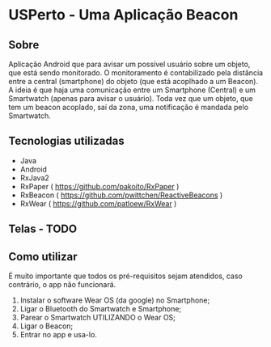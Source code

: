# USPerto - Uma Aplicação Beacon
## Sobre
Aplicação Android que para avisar um possível usuário sobre um objeto, que está sendo monitorado. O monitoramento é contabilizado pela distância entre a central (smartphone) do objeto (que está acoplhado a um Beacon).
A ideia é que haja uma comunicação entre um Smartphone (Central) e um Smartwatch (apenas para avisar o usuário). Toda vez que um objeto, que tem um beacon acoplado, saí da zona, uma notificação é mandada pelo Smartwatch.

## Tecnologias utilizadas 
- Java
- Android
- RxJava2 
- RxPaper ( https://github.com/pakoito/RxPaper )
- RxBeacon ( https://github.com/pwittchen/ReactiveBeacons )
- RxWear ( https://github.com/patloew/RxWear )

## Telas - TODO

## Como utilizar
É muito importante que todos os pré-requisitos sejam atendidos, caso contrário, o app não funcionará.
1. Instalar o software Wear OS (da google) no Smartphone;
2. Ligar o Bluetooth do Smartwatch e Smartphone;
3. Parear o Smartwatch UTILIZANDO o Wear OS;
4. Ligar o Beacon;
5. Entrar no app e usa-lo.
